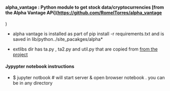 

#### alpha_vantage : Python module to get stock data/cryptocurrencies [from the Alpha Vantage APi](https://github.com/RomelTorres/alpha_vantage
)

- alpha vantage is installed as part of pip install -r requirements.txt and is saved in lib/python../site_pacakges/alpha*

- extlibs dir has  ta.py , ta2.py and util.py that are copied from [from the project](https://github.com/bukosabino/financial-forecasting-challenge-gresearch)


####  Jypypter notebook instructions
 - $ jupyter notbook   # will start server & open browser notebook . you can be in any directory 